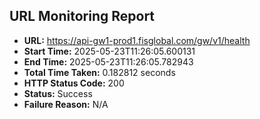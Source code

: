 ## URL Monitoring Report

- **URL:** https://api-gw1-prod1.fisglobal.com/gw/v1/health
- **Start Time:** 2025-05-23T11:26:05.600131
- **End Time:** 2025-05-23T11:26:05.782943
- **Total Time Taken:** 0.182812 seconds
- **HTTP Status Code:** 200
- **Status:** Success
- **Failure Reason:** N/A

